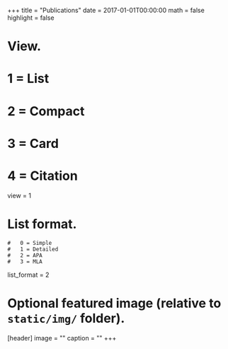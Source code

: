 +++
title = "Publications"
date = 2017-01-01T00:00:00
math = false
highlight = false

# View.
#   1 = List
#   2 = Compact
#   3 = Card
#   4 = Citation
view = 1

# List format.
	#   0 = Simple
	#   1 = Detailed
	#   2 = APA
	#   3 = MLA
list_format = 2
  
# Optional featured image (relative to `static/img/` folder).
[header]
image = ""
caption = ""
+++
